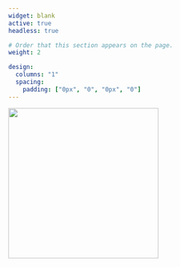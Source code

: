 ```yaml
---
widget: blank
active: true
headless: true

# Order that this section appears on the page.
weight: 2

design:
  columns: "1"
  spacing:
    padding: ["0px", "0", "0px", "0"]
---
```

 <img src="https://web.umons.ac.be/app/uploads/2018/02/UMONS-rouge-quadri-avec-texteth.png" width="300">
